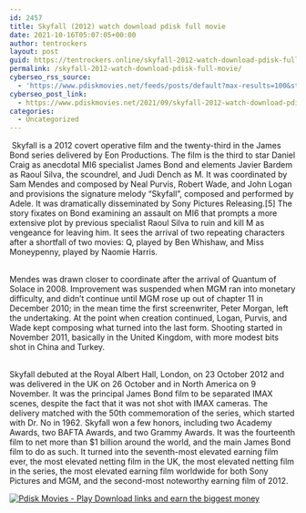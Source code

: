 ```yaml
---
id: 2457
title: Skyfall (2012) watch download pdisk full movie
date: 2021-10-16T05:07:05+00:00
author: tentrockers
layout: post
guid: https://tentrockers.online/skyfall-2012-watch-download-pdisk-full-movie/
permalink: /skyfall-2012-watch-download-pdisk-full-movie/
cyberseo_rss_source:
  - 'https://www.pdiskmovies.net/feeds/posts/default?max-results=100&start-index=201'
cyberseo_post_link:
  - https://www.pdiskmovies.net/2021/09/skyfall-2012-watch-download-pdisk-full.html
categories:
  - Uncategorized
---
```

<span>&nbsp;Skyfall is a 2012 covert operative film and the twenty-third in the James Bond series delivered by Eon Productions. The film is the third to star Daniel Craig as anecdotal MI6 specialist James Bond and elements Javier Bardem as Raoul Silva, the scoundrel, and Judi Dench as M. It was coordinated by Sam Mendes and composed by Neal Purvis, Robert Wade, and John Logan and provisions the signature melody &#8220;Skyfall&#8221;, composed and performed by Adele. It was dramatically disseminated by Sony Pictures Releasing.[5] The story fixates on Bond examining an assault on MI6 that prompts a more extensive plot by previous specialist Raoul Silva to ruin and kill M as vengeance for leaving him. It sees the arrival of two repeating characters after a shortfall of two movies: Q, played by Ben Whishaw, and Miss Moneypenny, played by Naomie Harris. </span>

<span><br />Mendes was drawn closer to coordinate after the arrival of Quantum of Solace in 2008. Improvement was suspended when MGM ran into monetary difficulty, and didn&#8217;t continue until MGM rose up out of chapter 11 in December 2010; in the mean time the first screenwriter, Peter Morgan, left the undertaking. At the point when creation continued, Logan, Purvis, and Wade kept composing what turned into the last form. Shooting started in November 2011, basically in the United Kingdom, with more modest bits shot in China and Turkey. </span>

<span><br />Skyfall debuted at the Royal Albert Hall, London, on 23 October 2012 and was delivered in the UK on 26 October and in North America on 9 November. It was the principal James Bond film to be separated IMAX scenes, despite the fact that it was not shot with IMAX cameras. The delivery matched with the 50th commemoration of the series, which started with Dr. No in 1962. Skyfall won a few honors, including two Academy Awards, two BAFTA Awards, and two Grammy Awards. It was the fourteenth film to net more than $1 billion around the world, and the main James Bond film to do as such. It turned into the seventh-most elevated earning film ever, the most elevated netting film in the UK, the most elevated netting film in the series, the most elevated earning film worldwide for both Sony Pictures and MGM, and the second-most noteworthy earning film of 2012.</span>

[![](https://1.bp.blogspot.com/-a93bp85aB6g/YUXjACCiX3I/AAAAAAAAbQE/GHmPI7h0af0tqn6tYzd0cdrDv9Hu9LUSACLcBGAsYHQ/s16000/Play_it_New-removebg-preview.png "Pdisk Movies - Play Download links and earn the biggest money")](https://pdisklink.com/1/bnYybHdsMDAxczB5?dn=1)